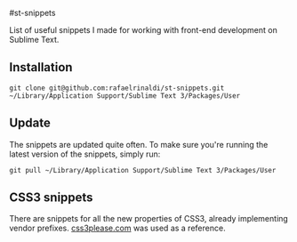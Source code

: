 #st-snippets

List of useful snippets I made for working with front-end development on Sublime Text.

## Installation

	git clone git@github.com:rafaelrinaldi/st-snippets.git ~/Library/Application Support/Sublime Text 3/Packages/User

## Update
The snippets are updated quite often. To make sure you're running the latest version of the snippets, simply run:

	git pull ~/Library/Application Support/Sublime Text 3/Packages/User

## CSS3 snippets
There are snippets for all the new properties of CSS3, already implementing vendor prefixes. [css3please.com](http://css3please.com) was used as a reference.